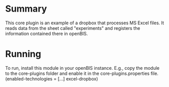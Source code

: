 Summary
=======

This core plugin is an example of a dropbox that processes MS Excel files. It reads data from the sheet called "experiments" and registers the information contained there in openBIS.

Running
=======

To run, install this module in your openBIS instance. E.g., copy the module to the core-plugins folder and enable it in the core-plugins.properties file. (enabled-technologies = [...] excel-dropbox)
